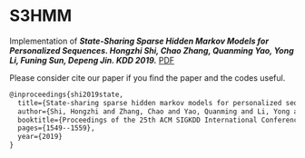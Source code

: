 # S3HMM
Implementation of ***State-Sharing Sparse Hidden Markov Models for Personalized Sequences. Hongzhi Shi, Chao Zhang, Quanming Yao, Yong Li, Funing Sun, Depeng Jin. KDD 2019.***  [PDF](http://www.cse.ust.hk/~qyaoaa/papers/kdd2019hmm.pdf) 

Please consider cite our paper if you find the paper and the codes useful.
```latex
@inproceedings{shi2019state,
  title={State-sharing sparse hidden markov models for personalized sequences},
  author={Shi, Hongzhi and Zhang, Chao and Yao, Quanming and Li, Yong and Sun, Funing and Jin, Depeng},
  booktitle={Proceedings of the 25th ACM SIGKDD International Conference on Knowledge Discovery \& Data Mining},
  pages={1549--1559},
  year={2019}
}
```
